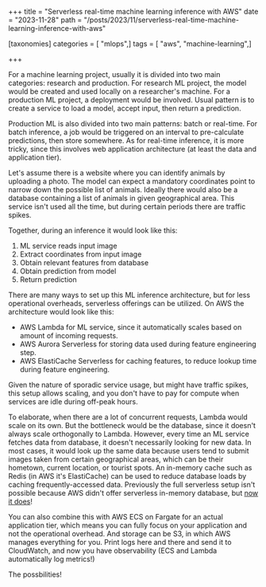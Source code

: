 +++
title = "Serverless real-time machine learning inference with AWS"
date = "2023-11-28"
path = "/posts/2023/11/serverless-real-time-machine-learning-inference-with-aws"

[taxonomies]
categories = [ "mlops",]
tags = [ "aws", "machine-learning",]

+++

For a machine learning project, usually it is divided into two main categories: research and production. For research ML project, the model would be created and used locally on a researcher's machine. For a production ML project, a deployment would be involved. Usual pattern is to create a service to load a model, accept input, then return a prediction.

Production ML is also divided into two main patterns: batch or real-time. For batch inference, a job would be triggered on an interval to pre-calculate predictions, then store somewhere. As for real-time inference, it is more tricky, since this involves web application architecture (at least the data and application tier).

Let's assume there is a website where you can identify animals by uploading a photo. The model can expect a mandatory coordinates point to narrow down the possible list of animals. Ideally there would also be a database containing a list of animals in given geographical area. This service isn't used all the time, but during certain periods there are traffic spikes.

Together, during an inference it would look like this:

1. ML service reads input image
2. Extract coordinates from input image
3. Obtain relevant features from database
4. Obtain prediction from model
5. Return prediction

There are many ways to set up this ML inference architecture, but for less operational overheads, serverless offerings can be utilized. On AWS the architecture would look like this:

- AWS Lambda for ML service, since it automatically scales based on amount of incoming requests.
- AWS Aurora Serverless for storing data used during feature engineering step.
- AWS ElastiCache Serverless for caching features, to reduce lookup time during feature engineering.

Given the nature of sporadic service usage, but might have traffic spikes, this setup allows scaling, and you don't have to pay for compute when services are idle during off-peak hours.

To elaborate, when there are a lot of concurrent requests, Lambda would scale on its own. But the bottleneck would be the database, since it doesn't always scale orthogonally to Lambda. However, every time an ML service fetches data from database, it doesn't necessarily looking for new data. In most cases, it would look up the same data because users tend to submit images taken from certain geographical areas, which can be their hometown, current location, or tourist spots. An in-memory cache such as Redis (in AWS it's ElastiCache) can be used to reduce database loads by caching frequently-accessed data. Previously the full serverless setup isn't possible because AWS didn't offer serverless in-memory database, but [now it does](https://aws.amazon.com/blogs/aws/amazon-elasticache-serverless-for-redis-and-memcached-now-generally-available/)!

You can also combine this with AWS ECS on Fargate for an actual application tier, which means you can fully focus on your application and not the operational overhead. And storage can be S3, in which AWS manages everything for you. Print logs here and there and send it to CloudWatch, and now you have observability (ECS and Lambda automatically log metrics!)

The possbilities!
